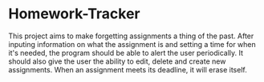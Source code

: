 # Homework-Tracker
This project aims to make forgetting assignments a thing of the past. After inputing information on what the assignment is and setting a time for when it's needed, the program should be able to alert the user periodically. It should also give the user the ability to edit, delete and create new assignments. When an assignment meets its deadline, it will erase itself.
